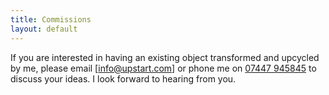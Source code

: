```yaml
---
title: Commissions
layout: default
---
```


If you are interested in having an existing object transformed and upcycled by me, please email [info@upstart.com] or phone me on <a href="tel:07447 945845">07447 945845</a> to discuss your ideas. I look forward to hearing from you.
